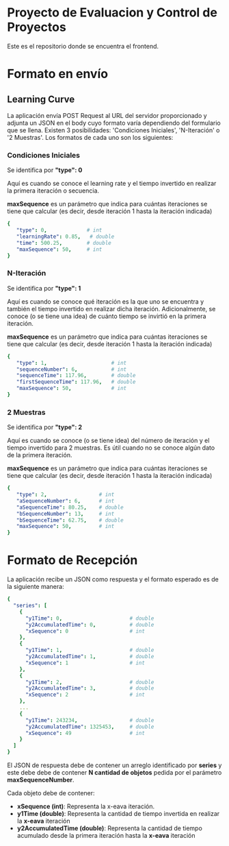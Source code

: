 # Proyecto de Evaluacion y Control de Proyectos

Este es el repositorio donde se encuentra el frontend.

# Formato en envío

## Learning Curve

La aplicación envía POST Request al URL del servidor proporcionado y adjunta un JSON en el body cuyo formato varía dependiendo del formulario que se llena. Existen 3 posibilidades: 'Condiciones Iniciales', 'N-Iteración' o '2 Muestras'.
Los formatos de cada uno son los siguientes:

### Condiciones Iniciales
Se identifica por **"type": 0**

Aquí es cuando se conoce el learning rate y el tiempo invertido en realizar la primera iteración o secuencia.

**maxSequence** es un parámetro que indica para cuántas iteraciones se tiene que calcular (es decir, desde iteración 1 hasta la iteración indicada)


```yaml
{
   "type": 0,             # int
   "learningRate": 0.85,   # double
   "time": 500.25,        # double
   "maxSequence": 50,     # int
}
```

### N-Iteración
Se identifica por **"type": 1**

Aquí es cuando se conoce qué iteración es la que uno se encuentra y también el tiempo invertido en realizar dicha iteración. Adicionalmente, se conoce (o se tiene una idea) de cuánto tiempo se invirtió en la primera iteración.

**maxSequence** es un parámetro que indica para cuántas iteraciones se tiene que calcular (es decir, desde iteración 1 hasta la iteración indicada)


```yaml
{
   "type": 1,                     # int
   "sequenceNumber": 6,           # int
   "sequenceTime": 117.96,        # double
   "firstSequenceTime": 117.96,   # double
   "maxSequence": 50,             # int
}
```

### 2 Muestras
Se identifica por **"type": 2**

Aquí es cuando se conoce (o se tiene idea) del número de iteración y el tiempo invertido para 2 muestras. Es útil cuando no se conoce algún dato de la primera iteración.

**maxSequence** es un parámetro que indica para cuántas iteraciones se tiene que calcular (es decir, desde iteración 1 hasta la iteración indicada)

```yaml
{
   "type": 2,                 # int
   "aSequenceNumber": 6,      # int
   "aSequenceTime": 80.25,    # double
   "bSequenceNumber": 13,     # int
   "bSequenceTime": 62.75,    # double
   "maxSequence": 50,         # int
}
```

# Formato de Recepción

La aplicación recibe un JSON como respuesta y el formato esperado es de la siguiente manera:

```yaml
{
  "series": [
    {
      "y1Time": 0,                      # double
      "y2AccumulatedTime": 0,           # double
      "xSequence": 0                    # int
    },
    {
      "y1Time": 1,                      # double
      "y2AccumulatedTime": 1,           # double
      "xSequence": 1                    # int
    },
    {
      "y1Time": 2,                      # double
      "y2AccumulatedTime": 3,           # double
      "xSequence": 2                    # int
    },
    ...
    {
      "y1Time": 243234,                 # double
      "y2AccumulatedTime": 1325453,     # double
      "xSequence": 49                   # int
    }
  ]
}
```

El JSON de respuesta debe de contener un arreglo identificado por **series** y este debe debe de contener **N cantidad de objetos** pedida por el parámetro **maxSequenceNumber**.

Cada objeto debe de contener:
- **xSequence (int)**: Representa la x-eava iteración.
- **y1Time (double)**: Representa la cantidad de tiempo invertida en realizar la **x-eava** iteración
- **y2AccumulatedTime (double)**: Representa la cantidad de tiempo acumulado desde la primera iteración hasta la **x-eava** iteración
